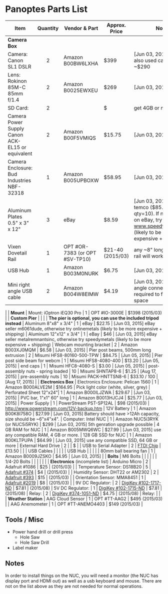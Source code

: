 # Panoptes Parts List


| Item | Quantity | Vendor & Part | Approx. Price | Notes
|---|:---:|---|---|---
| __Camera Box__
| Camera: Canon SL1 DSLR  | 2  | Amazon B00BW6LXHA | $399 | [Jun 03, 2015] check also used cameras, at ~$290
| Lens: Rokinon 85M-C 85mm f/1.4 | 2 | Amazon B0025EWXEU | $269 | [Jun 03, 2015] 
| SD Card: | 2 | | $ | get 4GB or more
| Camera Power Supply Canon ACK-EL15 or equivalent  | 2 | Amazon B00F5VMIQS | $15.75 | [Jun 03, 2015] 
| Camera Enclosure: Bud Industries NBF-32318 |  1 | Amazon B005UPBOXW | $58.95 | [Jun 03, 2015] 
| Aluminum Plates 0.5" x 3" x 12" | 3 | eBay | $8.59 | [Jun 03, 2015] ebay temco ($85.58 for qty=10). If not available on eBay, try www.speedymetals.com (likely to be more expensive + shipping)
| Vixen Dovetail Rail | 1 | OPT #OR-7383 (or OPT #SV-TP10) | $21-40 (2015/03) | any ~8" long Vixen style rail will work
| USB Hub | 1 | Amazon B003M0NURK | $6.75 | [Jun 03, 2015] 
| Mini right angle USB cable | 2 | Amazon B004W8EIMW | $4.19 | [Jun 03, 2015] Right angle connected required to fit in tight space
|
| __Mount__
| Mount: iOptron iEQ30 Pro | 1 | OPT #IO-3000E | $1398 (2015/03)
|
| __Custom Pier__ | | | | __The pier is optional, you can use the included tripod instead__
| Aluminum 8"x8" x 3/4" | 1 | eBay | $22.15 | [Jun 03, 2015] eBay seller m6061dude, otherwise try onlinemetals (likely to be more expensive + shipping)
| Aluminum 12"x12" x 3/4" | 1 | eBay | $46 | [Jun 03, 2015] eBay seller metalremnantsinc, otherwise try speedymetals (likely to be more expensive + shipping)
| Webcam mounting bracket | 2 | Amazon B003XJ0MQM | $6.58 | [Jun 03, 2015] 
| Pier post beams, 500mm long extrusion | 2 | Misumi HFS8-80160-500-TPW | $84.75 | [Jun 05, 2015]
| Pier post side beam for webcm | 1 | Misumi HFS8-4080-400 | $13.20 | [Jun 05, 2015]
| end caps | 1 | Misumi HFC8-4080-S | $3.00 | [Jun 05, 2015]
| post-assembly nuts - spring loaded | 10 | Misumi SHNTAP8-6 | $1.25 | [Aug 17, 2015]
| pre-assembly nuts | 10 | Misumi PACK-HNTTSN8-6 | $33.10 / 100 | [Aug 17, 2015]
|
| __Electronics Box__
| Electronics Enclosure: Pelican 1560 | 1 | Amazon B000ALVE2M | $164.95 | Pick light color (white, silver, grey)
| Perforated Sheet 12"x24"| 1 | Amazon B000ILJZWA | $29.67 | [Jun 03, 2015] 
| PVC bar, 1"x1" 60" long | 1 | Amazon B0013HJCJ4 | $25.77 | [Jun 03, 2015] 
| Power Supply | 1 | PowerStream PST-SP12AL | $98 (2015/03) | http://www.powerstream.com/12V-backup.htm
| 12V Battery | 1 | Amazon B00K8I758O | $27.99 | [Jun 03, 2015] Battery should have >12Ah capacity, size should be ~6"x4"x4".
| Computer: Intel NUC | 1 | Amazon NUC5i3RYK (or NUC5i5RYK) | $299 | [Jun 03, 2015] 5th genration upgrade possible
| 4 GB RAM for NUC | 1 | Amazon B005MWQ6WC | $27.99 | [Jun 03, 2015] use any compatible RAM, 4 GB or more. 
| 128 GB SSD for NUC | 1 | Amazon B00KLTPUPA | $64.99 | [Jun 03, 2015] use any compatible SSD, 64 GB or more 
| External Hard Drive | 2 | | $ | 
| USB to Serial Adapter | 2 | [FTDI Chip](http://shop.clickandbuild.com/cnb/shop/ftdichip?productID=56&op=catalogue-product_info-null&prodCategoryID=84) | £13.50 | |
| USB Cables | | | |
| USB Hub | | | |
| 80mm ball bearing fan | 1 | Amazon B0009JZSKO | $4.95 | [Jun 03, 2015]
|
| __Bolts__
| M6 Bolts | | | | |
| 1/4-20 Bolts | | | | |
|
| __Electronics__ (incomplete list)
| Arduino Micro | 2 | Adafruit #1086 | $25 | (2015/03) |
| Temperature Sensor: DS18B20 | 5 | [Adafruit #374](http://www.adafruit.com/product/374) | $4 | (2015/03) | 
| Humidity Sensor: DHT22 or AM2302 | 2 | [Adafruit #393](http://www.adafruit.com/product/393) | $15 | (2015/03) | 
| Orientation Sensor: MMA8451 | 1 | [Adafruit #2019](http://www.adafruit.com/product/2019) | $8 | (2015/03) | 
| 9V DC Regulator: | 2 | [DigiKey #102-1717-ND](http://www.digikey.com/product-detail/en/V7809-1000/102-1717-ND/1828610) | $7.81 | (2015/08)
| 5V DC Regulator: | 1 | [DigiKey #102-1715-ND](http://www.digikey.com/product-detail/en/V7805-1000/102-1715-ND/1828608) | $7.81 | (2015/08) 
| Relay: | 2 | [DigiKey #374-1051-ND](http://www.digikey.com/product-detail/en/DIP05-1A72-11L/374-1051-ND/2171028) | $4.75 | (2015/08)
| Relay: | 
|
| __Weather Station__
| AAG Cloud Sensor | 1 | OPT #TT-AAG2 | $495 (2015/03) | 
| AAG Anemometer | 1 | OPT #TT-ANEMO4403 | $149 (2015/03) | 


## Tools / Misc

* Power hand drill or drill press
	* Hole Saw
	* Hole Saw Drill
* Label maker


## Notes

In order to install things on the NUC, you will need a monitor (the NUC has display port and HDMI out) as well as a usb keyboard and mouse. There are not on the list above as they are not needed for normal operations.
